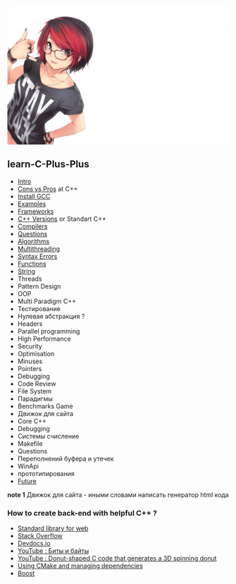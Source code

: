 ![image](img/OkXl5y.jpg)

## learn-C-Plus-Plus

* [Intro](md/intro.md)
* [Cons vs Pros](md/cons_vs_pros.md) at C++
* [Install GCC](md/first_steps.md)
* [Examples](md/examples.md)
* [Frameworks](md/frameworks.md)
* [C++ Versions](md/versions.md) or Standart C++
* [Compilers](md/compilers.md)
* [Questions](md/questions.md)
* [Algorithms](md/algorithms.md)
* [Multithreading](md/multithreading.md)
* [Syntax Errors](md/errors.md)
* [Functions](md/functions.md)
* [String](md/string.md)
* Threads
* Pattern Design
* OOP 
* Multi Paradigm C++
* Тестирование
* Нулевая абстракция ?
* Headers
* Parallel programming
* High Performance
* Security
* Optimisation
* Minuses
* Pointers
* Debugging
* Code Review
* File System
* Парадигмы
* Benchmarks Game
* Движок для сайта
* Core C++
* Debugging
* Системы счисление 
* Makefile
* Questions
* Переполнений буфера и утечек
* WinApi
* прототипирования
* [Future](md/future.md)

**note 1** Движок для сайта - иными словами написать генератор html кода

### How to create back-end with helpful C++ ?

* [Standard library for web](https://cpp-netlib.org/)
* [Stack Overflow](https://stackoverflow.com/questions/388242/the-definitive-c-book-guide-and-list)
* [Devdocs.io](https://devdocs.io/cpp/)
* [YouTube : Биты и байты](https://www.youtube.com/watch?v=34E9cAsTQWE&list=PLQqEY2kzSbZ4NMd7xsuc28a6Kc-_300Jb&index=1&t=56s&ab_channel=%D0%90%D0%BB%D0%B5%D0%BA%D1%81%D0%B0%D0%BD%D0%B4%D1%80%D0%9F%D0%B8%D1%81%D0%B0%D0%BD%D0%B5%D1%86)
* [YouTube : Donut-shaped C code that generates a 3D spinning donut](https://www.youtube.com/watch?v=DEqXNfs_HhY&list=PLQqEY2kzSbZ4NMd7xsuc28a6Kc-_300Jb&index=4&ab_channel=LexFridman)
* [Using CMake and managing dependencies](https://eliasdaler.github.io/using-cmake/)
* [Boost](https://www.boost.org/)